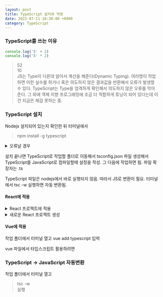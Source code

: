 ```yaml
---
layout: post
title: TypeScript 설치와 적용
date: 2022-07-11 16:30:00 +0900
category: TypeScript
---
```

### TypeScript를 쓰는 이유
```JavaScript
console.log('5' + 2)
console.log('5' * 2)
```
> 52    
> 10    
JS는 Type이 다른데 알아서 계산을 해준다(Dynamic Typing). 여러명이 작업하면 이런 실수를 하거나 혹은 의도하지 않은 결과값을 반환해서 오류가 발생할 수 있다. TypeScript는 Type을 엄격하게 확인해서 의도하지 않은 오류를 막아준다. 그 외에 객체 지향 프로그래밍에 조금 더 적합하게 튜닝이 되어 있다는데 이건 지금은 체감 못하는 중.

### TypeScript 설치
Nodejs 설치되어 있는지 확인한 뒤 터미널에서
> npm install -g typescript    
<details>
<summary>오류날 경우</summary>
nodejs 업데이트    
windows : powershell 관리자 권한으로 실행한 뒤 set-ExecutionPolicy Unrestricted 입력 → y    
mac : sudo 붙여서 실행    
</details>

설치 끝나면 TypeScript로 작업할 폴더로 이동해서 tsconfig.json 파일 생성해서 TypeScript를 JavaScript로 컴파일할때 설정을 작성. 그 다음에 작업하면 됨. 파일 확장자는 .ts

TypeScript 파일은 nodejs에서 바로 실행되지 않음. 따라서 JS로 변환이 필요. 터미널에서 tsc -w 실행하면 자동 변환됨.

#### React에 적용
<details>
<summary>React 프로젝트에 적용</summary>
작업 폴더에서 터미널 열고
npm install --save typescript @types/node @types/react @types/react-dom @types jest
입력
</details>

<details>
<summary>새로운 React 프로젝트 생성</summary>
프로젝트를 생성할 작업 폴더에서 터미널 열고
npx create-react-app my-app --template typescript
입력
</details>

#### Vue에 적용
작업 폴더에서 터미널 열고
vue add typescript
입력

vue 파일에서 타입스크립트 활용하려면
> <script lang="ts">    
> </script>    

### TypeScript → JavaScript 자동변환
작업 폴더에서 터미널 열고
> tsc -w    
실행

